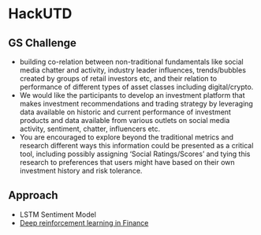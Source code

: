 # HackUTD

## GS Challenge

  - building co-relation between non-traditional fundamentals like social media chatter and activity, industry leader influences, trends/bubbles created by groups of retail investors etc, and their relation to performance of different types of asset classes including digital/crypto.
  - We would like the participants to develop an investment platform that makes investment recommendations and trading strategy by leveraging data available on historic and current performance of investment products and data available from various outlets on social media activity, sentiment, chatter, influencers etc.
  - You are encouraged to explore beyond the traditional metrics and research different ways this information could be presented as a critical tool, including possibly assigning ‘Social Ratings/Scores’ and tying this research to preferences that users might have based on their own investment history and risk tolerance.
  
## Approach 

  - LSTM Sentiment Model 
  - [Deep reinforcement learning in Finance](https://github.com/AI4Finance-Foundation/FinRL)
